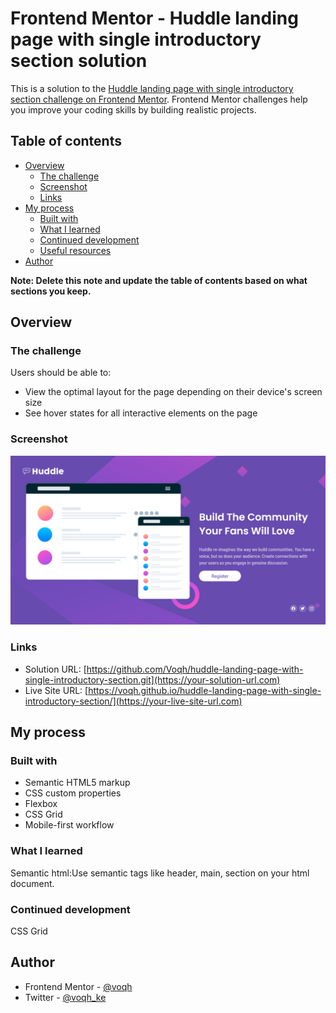 # Frontend Mentor - Huddle landing page with single introductory section solution

This is a solution to the [Huddle landing page with single introductory section challenge on Frontend Mentor](https://www.frontendmentor.io/challenges/huddle-landing-page-with-a-single-introductory-section-B_2Wvxgi0). Frontend Mentor challenges help you improve your coding skills by building realistic projects.

## Table of contents

- [Overview](#overview)
  - [The challenge](#the-challenge)
  - [Screenshot](#screenshot)
  - [Links](#links)
- [My process](#my-process)
  - [Built with](#built-with)
  - [What I learned](#what-i-learned)
  - [Continued development](#continued-development)
  - [Useful resources](#useful-resources)
- [Author](#author)

**Note: Delete this note and update the table of contents based on what sections you keep.**

## Overview

### The challenge

Users should be able to:

- View the optimal layout for the page depending on their device's screen size
- See hover states for all interactive elements on the page

### Screenshot

![](images/Screenshot-Huddle%20landing%20page%20with%20single%20introductory%20section.png)

### Links

- Solution URL: [https://github.com/Voqh/huddle-landing-page-with-single-introductory-section.git](https://your-solution-url.com)
- Live Site URL: [https://voqh.github.io/huddle-landing-page-with-single-introductory-section/](https://your-live-site-url.com)

## My process

### Built with

- Semantic HTML5 markup
- CSS custom properties
- Flexbox
- CSS Grid
- Mobile-first workflow

### What I learned

Semantic html:Use semantic tags like header, main, section on your html document.

### Continued development

CSS Grid

## Author

- Frontend Mentor - [@voqh](https://www.frontendmentor.io/profile/voqh)
- Twitter - [@voqh_ke](https://www.twitter.com/voqh_ke)
